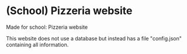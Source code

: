 # (School) Pizzeria website
Made for school: Pizzeria website

This website does not use a database but instead has a file "config.json" containing all information.